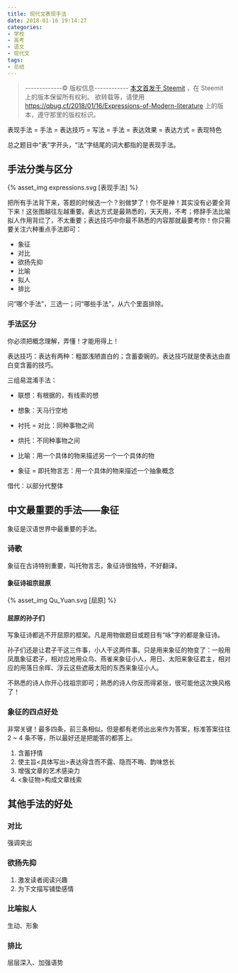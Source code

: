 ```yaml
---
title: 现代文表现手法
date: 2018-01-16 19:14:27
categories:
- 学校
- 高考
- 语文
- 现代文
tags:
- 总结
---
```


> -------------© 版权信息------------
> [本文首发于 Steemit](https://steemit.com/cn/@quantum-bug/Expressions-of-Modern-Iiterature) ，在 Steemit 上的版本保留所有权利。
> 欲转载等，请使用 https://qbug.cf/2018/01/16/Expressions-of-Modern-Iiterature 上的版本，遵守那里的版权标识。

表现手法 = 手法 = 表达技巧 = 写法 = 手法 = 表达效果 = 表达方式 = 表现特色

总之题目中“表”字开头，“法”字结尾的词大都指的是表现手法。

<!-- more -->

## 手法分类与区分

{% asset_img expressions.svg [表现手法] %}

把所有手法背下来，答题的时候选一个？别做梦了！你不是神！其实没有必要全背下来！这张图越往左越重要。表达方式是最熟悉的，天天用，不考；修辞手法比喻拟人作用背烂了，不太重要；表达技巧中你最不熟悉的内容那就最要考你！你只需要关注六种重点手法即可：

* 象征
* 对比
* 欲扬先抑
* 比喻
* 拟人
* 排比

问“哪个手法”，三选一；问“哪些手法”，从六个里面排除。

### 手法区分

你必须把概念理解，弄懂！才能用得上！

表达技巧：表达有两种：粗鄙浅陋直白的；含蓄委婉的。表达技巧就是使表达由直白变含蓄的技巧。



三组易混淆手法：

* 联想：有根据的，有线索的想
* 想象：天马行空地

* 衬托 = 对比：同种事物之间
* 烘托：不同种事物之间

* 比喻：用一个具体的物来描述另一个一个具体的物
* 象征 = 即托物言志：用一个具体的物来描述一个抽象概念

借代：以部分代整体

## 中文最重要的手法——象征

象征是汉语世界中最重要的手法。

### 诗歌

象征在古诗特别重要，叫托物言志，象征诗很独特，不好翻译。

#### 象征诗祖宗屈原

{% asset_img Qu_Yuan.svg [屈原] %}

#### 屈原的孙子们

写象征诗都逃不开屈原的框架。凡是用物做题目或题目有“咏”字的都是象征诗。

孙子们还是让君子干这三件事，小人干这两件事。只是用来象征的物变了：一般用凤凰象征君子，相对应地用众鸟、燕雀来象征小人，用日、太阳来象征君主，相对应的用落日余晖、浮云这些遮蔽太阳的东西来象征小人。

不熟悉的诗人你开心找祖宗即可；熟悉的诗人你反而得紧张，很可能他这次换风格了！

### 象征的四点好处

非常关键！最多四条，前三条相似，但是都有老师出出来作为答案，标准答案往往 2 ~ 4 条不等，所以最好还是把能答的都答上。

1. 含蓄抒情
2. 使主旨<具体写出>表达得含而不露、隐而不晦、韵味悠长
3. 增强文章的艺术感染力
4. <象征物>构成文章线索

## 其他手法的好处

### 对比

强调突出

### 欲扬先抑

1. 激发读者阅读兴趣
2. 为下文描写铺垫感情

### 比喻拟人

生动、形象

### 排比

层层深入、加强语势
